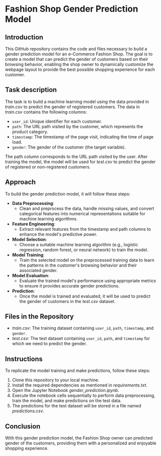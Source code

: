 # Fashion Shop Gender Prediction Model
## Introduction

This GitHub repository contains the code and files necessary to build a gender prediction model for an e-Commerce Fashion Shop. The goal is to create a model that can predict the gender of customers based on their browsing behavior, enabling the shop owner to dynamically customize the webpage layout to provide the best possible shopping experience for each customer.

## Task description

The task is to build a machine learning model using the data provided in *train.csv* to predict the gender of registered customers. The data in *train.csv* contains the following columns:

* `user_id`: Unique identifier for each customer.
* `path`: The URL path visited by the customer, which represents the product category.
* `timestamp`: The timestamp of the page visit, indicating the time of page load.
* `gender`: The gender of the customer (the target variable).

The path column corresponds to the URL path visited by the user. After training the model, the model will be used for *test.csv* to predict the gender of registered or non-registered customers.


## Approach

To build the gender prediction model, it will follow these steps:
* **Data Preprocessing**: 
    * Clean and preprocess the data, handle missing values, and convert categorical features into numerical representations suitable for machine learning algorithms.
* **Feature Engineering**: 
    * Extract relevant features from the timestamp and path columns to enhance the model's predictive power.
* **Model Selection**: 
    * Choose a suitable machine learning algorithm (e.g., logistic regression, random forest, or neural network) to train the model.
* **Model Training**: 
    * Train the selected model on the preprocessed training data to learn the patterns in the customer's browsing behavior and their associated gender.
* **Model Evaluation**: 
    * Evaluate the trained model's performance using appropriate metrics to ensure it provides accurate gender predictions.
* **Prediction**: 
    * Once the model is trained and evaluated, it will be used to predict the gender of customers in the *test.csv* dataset.

## Files in the Repository
* *train.csv*: The training dataset containing `user_id`, `path`, `timestamp`, and `gender`.
* *test.csv*: The test dataset containing `user_id`, `path`, and `timestamp` for which we need to predict the gender.

## Instructions

To replicate the model training and make predictions, follow these steps:

1. Clone this repository to your local machine.
2. Install the required dependencies as mentioned in *requirements.txt*.
3. Open the Jupyter Notebook *gender_prediction.ipynb*.
4. Execute the notebook cells sequentially to perform data preprocessing, train the model, and make predictions on the test data.
5. The predictions for the test dataset will be stored in a file named *predictions.csv*.

## Conclusion

With this gender prediction model, the Fashion Shop owner can predicted gender of the customers, providing them with a personalized and enjoyable shopping experience.